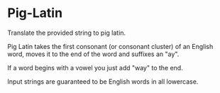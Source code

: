 # Pig-Latin
Translate the provided string to pig latin. 

Pig Latin takes the first consonant (or consonant cluster) of an English word, moves it to the end of the word and suffixes an "ay". 

If a word begins with a vowel you just add "way" to the end.

Input strings are guaranteed to be English words in all lowercase.
